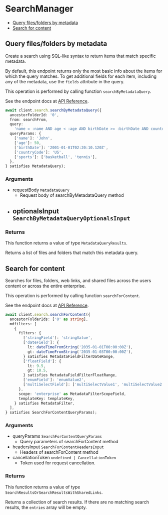 # SearchManager

- [Query files/folders by metadata](#query-files-folders-by-metadata)
- [Search for content](#search-for-content)

## Query files/folders by metadata

Create a search using SQL-like syntax to return items that match specific
metadata.

By default, this endpoint returns only the most basic info about the items for
which the query matches. To get additional fields for each item, including any
of the metadata, use the `fields` attribute in the query.

This operation is performed by calling function `searchByMetadataQuery`.

See the endpoint docs at
[API Reference](https://developer.box.com/reference/post-metadata-queries-execute-read/).

<!-- sample post_metadata_queries_execute_read -->

```ts
await client.search.searchByMetadataQuery({
  ancestorFolderId: '0',
  from: searchFrom,
  query:
    'name = :name AND age < :age AND birthDate >= :birthDate AND countryCode = :countryCode AND sports = :sports',
  queryParams: {
    ['name']: 'John',
    ['age']: 50,
    ['birthDate']: '2001-01-01T02:20:10.120Z',
    ['countryCode']: 'US',
    ['sports']: ['basketball', 'tennis'],
  },
} satisfies MetadataQuery);
```

### Arguments

- requestBody `MetadataQuery`
  - Request body of searchByMetadataQuery method
- optionalsInput `SearchByMetadataQueryOptionalsInput`
  -

### Returns

This function returns a value of type `MetadataQueryResults`.

Returns a list of files and folders that match this metadata query.

## Search for content

Searches for files, folders, web links, and shared files across the
users content or across the entire enterprise.

This operation is performed by calling function `searchForContent`.

See the endpoint docs at
[API Reference](https://developer.box.com/reference/get-search/).

<!-- sample get_search -->

```ts
await client.search.searchForContent({
  ancestorFolderIds: ['0' as string],
  mdfilters: [
    {
      filters: {
        ['stringField']: 'stringValue',
        ['dateField']: {
          lt: dateTimeFromString('2035-01-01T00:00:00Z'),
          gt: dateTimeFromString('2035-01-03T00:00:00Z'),
        } satisfies MetadataFieldFilterDateRange,
        ['floatField']: {
          lt: 9.5,
          gt: 10.5,
        } satisfies MetadataFieldFilterFloatRange,
        ['enumField']: 'enumValue2',
        ['multiSelectField']: ['multiSelectValue1', 'multiSelectValue2'],
      },
      scope: 'enterprise' as MetadataFilterScopeField,
      templateKey: templateKey,
    } satisfies MetadataFilter,
  ],
} satisfies SearchForContentQueryParams);
```

### Arguments

- queryParams `SearchForContentQueryParams`
  - Query parameters of searchForContent method
- headersInput `SearchForContentHeadersInput`
  - Headers of searchForContent method
- cancellationToken `undefined | CancellationToken`
  - Token used for request cancellation.

### Returns

This function returns a value of type `SearchResultsOrSearchResultsWithSharedLinks`.

Returns a collection of search results. If there are no matching
search results, the `entries` array will be empty.
